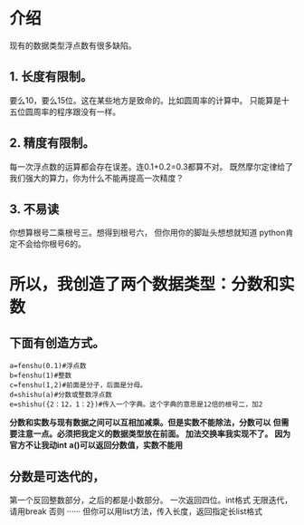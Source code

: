 

# 介绍
现有的数据类型浮点数有很多缺陷。
## 1. 长度有限制。
要么10，要么15位。这在某些地方是致命的。比如圆周率的计算中。
只能算是十五位圆周率的程序跟没有一样。
## 2. 精度有限制。
每一次浮点数的运算都会存在误差。连0.1+0.2=0.3都算不对。
既然摩尔定律给了我们强大的算力，你为什么不能再提高一次精度？
## 3. 不易读
你想算根号二乘根号三。想得到根号六，
但你用你的脚趾头想想就知道
python肯定不会给你根号6的。
# 所以，我创造了两个数据类型：分数和实数
## 下面有创造方式。

```
a=fenshu(0.1)#浮点数
b=fenshu(1)#整数
c=fenshu(1,2)#前面是分子，后面是分母。
d=shishu(a)#分数或整数浮点数
e=shishu({2：12，1：2})#传入一个字典。这个字典的意思是12倍的根号二，加2
```
__分数和实数与现有数据之间可以互相加减乘。但是实数不能除法，分数可以__
__但需要注意一点。必须把我定义的数据类型放在前面。
加法交换率我实现不了。
因为官方不让我动int__
__a()可以返回分数值，实数不能用__
## 分数是可迭代的，
第一个反回整数部分，之后的都是小数部分。
一次返回四位。int格式
无限迭代，请用break
否则
······
但你可以用list方法，传入长度，返回指定长list格式
##
    
    
